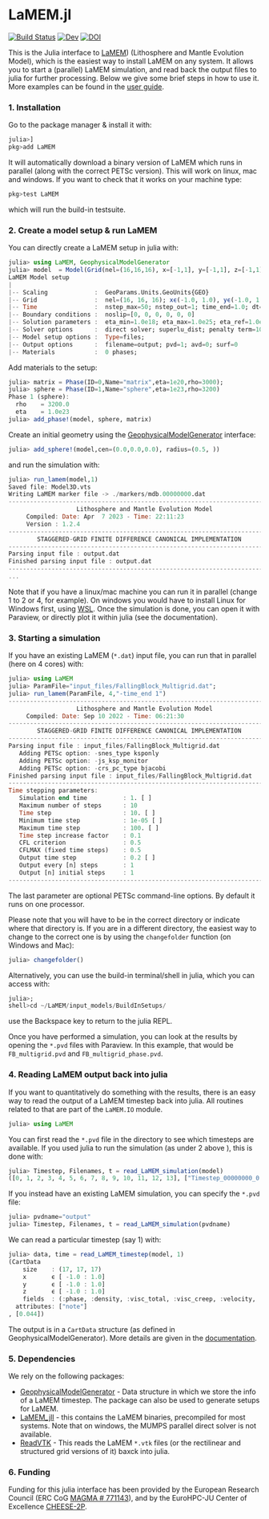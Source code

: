 # LaMEM.jl
[![Build Status](https://github.com/JuliaGeodynamics/LaMEM.jl/workflows/CI/badge.svg)](https://github.com/JuliaGeodynamics/LaMEM.jl/actions)
[![Dev](https://img.shields.io/badge/docs-dev-blue.svg)](https://juliageodynamics.github.io/LaMEM.jl/dev/)
[![DOI](https://zenodo.org/badge/531427568.svg)](https://zenodo.org/doi/10.5281/zenodo.10211627)

This is the Julia interface to [LaMEM](https://github.com/UniMainzGeo/LaMEM/)) (Lithosphere and Mantle Evolution Model), which is the easiest way to install LaMEM on any system. It allows you to start a (parallel) LaMEM simulation, and read back the output files to julia for further processing. Below we give some brief steps in how to use it. More examples can be found in the [user guide](https://juliageodynamics.github.io/LaMEM.jl/dev/).

### 1. Installation
Go to the package manager & install it with:
```julia
julia>]
pkg>add LaMEM
```
It will automatically download a binary version of LaMEM which runs in parallel (along with the correct PETSc version). This will work on linux, mac and windows.
If you want to check that it works on your machine type:
```julia
pkg>test LaMEM
```
which will run the build-in testsuite.

### 2. Create a model setup & run LaMEM
You can directly create a LaMEM setup in julia with: 
```Julia
julia> using LaMEM, GeophysicalModelGenerator
julia> model  = Model(Grid(nel=(16,16,16), x=[-1,1], y=[-1,1], z=[-1,1]))
LaMEM Model setup
|
|-- Scaling             :  GeoParams.Units.GeoUnits{GEO}
|-- Grid                :  nel=(16, 16, 16); xϵ(-1.0, 1.0), yϵ(-1.0, 1.0), zϵ(-1.0, 1.0) 
|-- Time                :  nstep_max=50; nstep_out=1; time_end=1.0; dt=0.05
|-- Boundary conditions :  noslip=[0, 0, 0, 0, 0, 0]
|-- Solution parameters :  eta_min=1.0e18; eta_max=1.0e25; eta_ref=1.0e20; act_temp_diff=0
|-- Solver options      :  direct solver; superlu_dist; penalty term=10000.0
|-- Model setup options :  Type=files; 
|-- Output options      :  filename=output; pvd=1; avd=0; surf=0
|-- Materials           :  0 phases; 
```
Add materials to the setup:
```Julia
julia> matrix = Phase(ID=0,Name="matrix",eta=1e20,rho=3000);
julia> sphere = Phase(ID=1,Name="sphere",eta=1e23,rho=3200)
Phase 1 (sphere): 
  rho    = 3200.0 
  eta    = 1.0e23 
julia> add_phase!(model, sphere, matrix)
```

Create an initial geometry using the [GeophysicalModelGenerator](https://github.com/JuliaGeodynamics/GeophysicalModelGenerator.jl/tree/main) interface:
```Julia
julia> add_sphere!(model,cen=(0.0,0.0,0.0), radius=(0.5, ))
```
and run the simulation with:
```julia
julia> run_lamem(model,1)
Saved file: Model3D.vts
Writing LaMEM marker file -> ./markers/mdb.00000000.dat
-------------------------------------------------------------------------- 
                   Lithosphere and Mantle Evolution Model                   
     Compiled: Date: Apr  7 2023 - Time: 22:11:23           
     Version : 1.2.4 
-------------------------------------------------------------------------- 
        STAGGERED-GRID FINITE DIFFERENCE CANONICAL IMPLEMENTATION           
-------------------------------------------------------------------------- 
Parsing input file : output.dat 
Finished parsing input file : output.dat 
--------------------------------------------------------------------------
...
```
Note that if you have a linux/mac machine you can run it in parallel (change 1 to 2 or 4, for example). On windows you would have to install Linux for Windows first, using [WSL](https://learn.microsoft.com/en-us/windows/wsl/install).
Once the simulation is done, you can open it with Paraview, or directly plot it within julia (see the documentation).


### 3. Starting a simulation
If you have an existing LaMEM (`*.dat`) input file, you can run that in parallel (here on 4 cores) with:
```julia
julia> using LaMEM
julia> ParamFile="input_files/FallingBlock_Multigrid.dat";
julia> run_lamem(ParamFile, 4,"-time_end 1")
-------------------------------------------------------------------------- 
                   Lithosphere and Mantle Evolution Model                   
     Compiled: Date: Sep 10 2022 - Time: 06:21:30           
-------------------------------------------------------------------------- 
        STAGGERED-GRID FINITE DIFFERENCE CANONICAL IMPLEMENTATION           
-------------------------------------------------------------------------- 
Parsing input file : input_files/FallingBlock_Multigrid.dat 
   Adding PETSc option: -snes_type ksponly
   Adding PETSc option: -js_ksp_monitor
   Adding PETSc option: -crs_pc_type bjacobi
Finished parsing input file : input_files/FallingBlock_Multigrid.dat 
--------------------------------------------------------------------------
Time stepping parameters:
   Simulation end time          : 1. [ ] 
   Maximum number of steps      : 10 
   Time step                    : 10. [ ] 
   Minimum time step            : 1e-05 [ ] 
   Maximum time step            : 100. [ ] 
   Time step increase factor    : 0.1 
   CFL criterion                : 0.5 
   CFLMAX (fixed time steps)    : 0.5 
   Output time step             : 0.2 [ ] 
   Output every [n] steps       : 1 
   Output [n] initial steps     : 1 
--------------------------------------------------------------------------
```
The last parameter are optional PETSc command-line options. By default it runs on one processor.

Please note that you will have to be in the correct directory or indicate where that directory is. If you are in a different directory, the easiest way to change to the correct one is by using the `changefolder` function (on Windows and Mac):
```julia
julia> changefolder()
```

Alternatively, you can use the build-in terminal/shell in julia, which you can access with:
```julia
julia>;
shell>cd ~/LaMEM/input_models/BuildInSetups/
```
use the Backspace key to return to the julia REPL.


Once you have performed a simulation, you can look at the results by opening the `*.pvd` files with Paraview. In this example, that would be `FB_multigrid.pvd` and `FB_multigrid_phase.pvd`.

### 4. Reading LaMEM output back into julia
If you want to quantitatively do something with the results, there is an easy way to read the output of a LaMEM timestep back into julia. All routines related to that are part of the `LaMEM.IO` module.

```julia
julia> using LaMEM
```
You can first read the `*.pvd` file in the directory to see which timesteps are available. If you used julia to run the simulation (as under 2 above ), this is done with:
```julia
julia> Timestep, Filenames, t = read_LaMEM_simulation(model)
([0, 1, 2, 3, 4, 5, 6, 7, 8, 9, 10, 11, 12, 13], ["Timestep_00000000_0.00000000e+00/output.pvtr", "Timestep_00000001_4.40000000e-02/output.pvtr", "Timestep_00000002_9.24000000e-02/output.pvtr", "Timestep_00000003_1.45640000e-01/output.pvtr", "Timestep_00000004_2.04204000e-01/output.pvtr", "Timestep_00000005_2.68624400e-01/output.pvtr", "Timestep_00000006_3.39486840e-01/output.pvtr", "Timestep_00000007_4.17435524e-01/output.pvtr", "Timestep_00000008_5.03179076e-01/output.pvtr", "Timestep_00000009_5.97496984e-01/output.pvtr", "Timestep_00000010_7.01246682e-01/output.pvtr", "Timestep_00000011_8.15371351e-01/output.pvtr", "Timestep_00000012_9.40908486e-01/output.pvtr", "Timestep_00000013_1.07899933e+00/output.pvtr"], [0.0, 0.044, 0.0924, 0.14564, 0.204204, 0.2686244, 0.3394868, 0.4174355, 0.5031791, 0.597497, 0.7012467, 0.8153714, 0.9409085, 1.078999])
```

If you instead have an existing LaMEM simulation, you can specify the `*.pvd` file:
```julia
julia> pvdname="output"
julia> Timestep, Filenames, t = read_LaMEM_simulation(pvdname)
```

We can read a particular timestep (say 1) with:
```julia
julia> data, time = read_LaMEM_timestep(model, 1)
(CartData 
    size    : (17, 17, 17)
    x       ϵ [ -1.0 : 1.0]
    y       ϵ [ -1.0 : 1.0]
    z       ϵ [ -1.0 : 1.0]
    fields  : (:phase, :density, :visc_total, :visc_creep, :velocity, :pressure, :temperature, :j2_dev_stress, :j2_strain_rate)
  attributes: ["note"]
, [0.044])
```
The output is in a `CartData` structure (as defined in GeophysicalModelGenerator).
More details are given in the [documentation](https://juliageodynamics.github.io/LaMEM.jl/dev/).

### 5. Dependencies
We rely on the following packages:
- [GeophysicalModelGenerator](https://github.com/JuliaGeodynamics/GeophysicalModelGenerator.jl) - Data structure in which we store the info of a LaMEM timestep. The package can also be used to generate setups for LaMEM.
- [LaMEM_jll](https://github.com/JuliaRegistries/General/tree/master/L/LaMEM_jll) - this contains the LaMEM binaries, precompiled for most systems. Note that on windows, the MUMPS parallel direct solver is not available.
- [ReadVTK](https://github.com/JuliaVTK/ReadVTK.jl) - This reads the LaMEM `*.vtk` files (or the rectilinear and structured grid versions of it)  baxck into julia.


### 6. Funding
Funding for this julia interface has been provided by the European Research Council (ERC CoG [MAGMA # 771143](https://www.google.com/url?sa=t&rct=j&q=&esrc=s&source=web&cd=&ved=2ahUKEwi8rN_Iy7SEAxX8SfEDHfd3AzkQFnoECB4QAQ&url=https%3A%2F%2Fcordis.europa.eu%2Fproject%2Fid%2F771143&usg=AOvVaw1G1LUjR9t9KtX6pcE2ozr2&opi=89978449)), and by the EuroHPC-JU Center of Excellence [CHEESE-2P](https://cheese2.eu).
